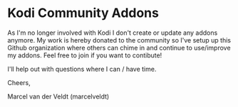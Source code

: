 # Kodi Community Addons

As I'm no longer involved with Kodi I don't create or update any addons anymore.
My work is hereby donated to the community so I've setup up this Github organization where others can chime in and continue to use/improve my addons. Feel free to join if you want to contibute!

I'll help out with questions where I can / have time.

Cheers,

Marcel van der Veldt (marcelveldt)
